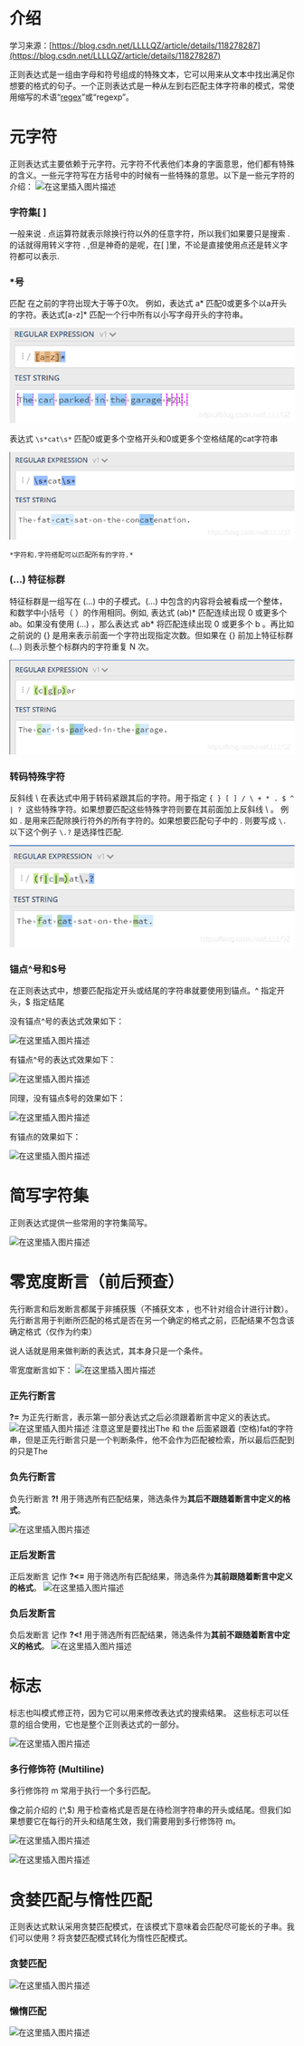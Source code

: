 # 介绍

学习来源：[https://blog.csdn.net/LLLLQZ/article/details/118278287](https://blog.csdn.net/LLLLQZ/article/details/118278287)

正则表达式是一组由字母和符号组成的特殊文本，它可以用来从文本中找出满足你想要的格式的句子。一个正则表达式是一种从左到右匹配主体字符串的模式，常使用缩写的术语“[regex](https://so.csdn.net/so/search?q=regex&spm=1001.2101.3001.7020)”或“regexp”。

# 元字符

正则表达式主要依赖于元字符。元字符不代表他们本身的字面意思，他们都有特殊的含义。一些元字符写在方括号中的时候有一些特殊的意思。以下是一些元字符的介绍：
![在这里插入图片描述](https://i-blog.csdnimg.cn/blog_migrate/759e3f5cd25ae3d504f0da96603268e6.png)

### 字符集[ ]

一般来说 . 点运算符就表示除换行符以外的任意字符，所以我们如果要只是搜索 . 的话就得用转义字符 \. ,但是神奇的是呢，在[ ]里，不论是直接使用点还是转义字符都可以表示.

### *号

匹配 在之前的字符出现大于等于0次。 例如，表达式 a* 匹配0或更多个以a开头的字符。表达式[a-z]* 匹配一个行中所有以小写字母开头的字符串。

![1734042979813](image/正则表达式/1734042979813.png)

表达式 `\s*cat\s*` 匹配0或更多个空格开头和0或更多个空格结尾的cat字符串

![1734043031536](image/正则表达式/1734043031536.png)

`*字符和.字符搭配可以匹配所有的字符.*`

### (…) 特征标群

特征标群是一组写在 (…) 中的子模式。(…) 中包含的内容将会被看成一个整体，和数学中小括号（ ）的作用相同。例如, 表达式 (ab)* 匹配连续出现 0 或更多个 ab。如果没有使用 (…) ，那么表达式 ab* 将匹配连续出现 0 或更多个 b 。再比如之前说的 {} 是用来表示前面一个字符出现指定次数。但如果在 {} 前加上特征标群 (…) 则表示整个标群内的字符重复 N 次。

![1734043178375](image/正则表达式/1734043178375.png)

### 转码特殊字符

反斜线 \ 在表达式中用于转码紧跟其后的字符。用于指定 `{ } [ ] / \ + * . $ ^ | ? `这些特殊字符。如果想要匹配这些特殊字符则要在其前面加上反斜线 \ 。
例如 . 是用来匹配除换行符外的所有字符的。如果想要匹配句子中的 . 则要写成 `\.` 以下这个例子 `\.?` 是选择性匹配.

![1734043493273](image/正则表达式/1734043493273.png)

### 锚点^号和$号

在正则表达式中，想要匹配指定开头或结尾的字符串就要使用到锚点。^ 指定开头，$ 指定结尾

没有锚点^号的表达式效果如下：

![在这里插入图片描述](https://i-blog.csdnimg.cn/blog_migrate/acad05128859af959ba8996d5ce683ef.png)

有锚点^号的表达式效果如下：

![在这里插入图片描述](https://i-blog.csdnimg.cn/blog_migrate/a8f66671f1dd6a11c7186ed14907f6bf.png)

同理，没有锚点$号的效果如下：

![在这里插入图片描述](https://i-blog.csdnimg.cn/blog_migrate/e658f0778d849461ccae2054f79ffffa.png)

有锚点的效果如下：

![在这里插入图片描述](https://i-blog.csdnimg.cn/blog_migrate/24bf0d939bebab31a4175fc4d25812da.png)

# 简写字符集

正则表达式提供一些常用的字符集简写。

![在这里插入图片描述](https://i-blog.csdnimg.cn/blog_migrate/f9f1624ef484a19a066dbf19df1a301d.png)

# 零宽度断言（前后预查）

先行断言和后发断言都属于非捕获簇（不捕获文本 ，也不针对组合计进行计数）。 先行断言用于判断所匹配的格式是否在另一个确定的格式之前，匹配结果不包含该确定格式（仅作为约束）

说人话就是用来做判断的表达式，其本身只是一个条件。

零宽度断言如下：
![在这里插入图片描述](https://i-blog.csdnimg.cn/blog_migrate/aebf2c52814e0aa3f38b721b77b20d80.png)

### 正先行断言

**?=** 为正先行断言，表示第一部分表达式之后必须跟着断言中定义的表达式。
![在这里插入图片描述](https://i-blog.csdnimg.cn/blog_migrate/0e4c2b408cd0ddd5ea463d8cca535d23.png)
注意这里是要找出The 和 the 后面紧跟着 (空格)fat的字符串，但是正先行断言只是一个判断条件，他不会作为匹配被检索，所以最后匹配到的只是The

### 负先行断言

负先行断言 **?!** 用于筛选所有匹配结果，筛选条件为**其后不跟随着断言中定义的格式**。

![在这里插入图片描述](https://i-blog.csdnimg.cn/blog_migrate/8a4d2fb7b8061c8507f15c63cd9fb555.png)

### 正后发断言

正后发断言 记作 **?<=** 用于筛选所有匹配结果，筛选条件为**其前跟随着断言中定义的格式**。
![在这里插入图片描述](https://i-blog.csdnimg.cn/blog_migrate/afe040c993351c4cfd0c6b971c4b75f8.png)

### 负后发断言

负后发断言 记作 **?<!** 用于筛选所有匹配结果，筛选条件为**其前不跟随着断言中定义的格式**。
![在这里插入图片描述](https://i-blog.csdnimg.cn/blog_migrate/080ce931e899a9603c09a522d5fb5cc0.png)

# 标志

标志也叫模式修正符，因为它可以用来修改表达式的搜索结果。 这些标志可以任意的组合使用，它也是整个正则表达式的一部分。

![在这里插入图片描述](https://i-blog.csdnimg.cn/blog_migrate/30ec2015ea4f4ead4854256a1aa4531d.png)

### 多行修饰符 (Multiline)

多行修饰符 m 常用于执行一个多行匹配。

像之前介绍的 (^,$) 用于检查格式是否是在待检测字符串的开头或结尾。但我们如果想要它在每行的开头和结尾生效，我们需要用到多行修饰符 m。

![在这里插入图片描述](https://i-blog.csdnimg.cn/blog_migrate/7868c936a55a9fdb45742825e8f326e8.png)

![在这里插入图片描述](https://i-blog.csdnimg.cn/blog_migrate/b32470766daab709542045b48bf1beb4.png)

# 贪婪匹配与惰性匹配

正则表达式默认采用贪婪匹配模式，在该模式下意味着会匹配尽可能长的子串。我们可以使用 ? 将贪婪匹配模式转化为惰性匹配模式。

### 贪婪匹配

![在这里插入图片描述](https://i-blog.csdnimg.cn/blog_migrate/acdca681357868f954f0d2912a926422.png)

### 懒惰匹配

![在这里插入图片描述](https://i-blog.csdnimg.cn/blog_migrate/f15acefcbe9964a026267a82c92383d5.png)
